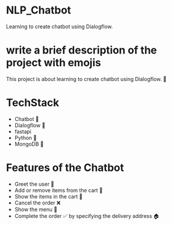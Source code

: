 # NLP_Chatbot
Learning to create chatbot using Dialogflow.

# write a brief description of the project with emojis
This project is about learning to create chatbot using Dialogflow. 🤖

# TechStack
- Chatbot 🤖
- Dialogflow 🧠
- fastapi
- Python 🐍
- MongoDB 🍃

# Features of the Chatbot
- Greet the user 👋
- Add or remove items from the cart 🛒
- Show the items in the cart 📝
- Cancel the order ❌
- Show the menu 📜
- Complete the order ✅ by specifying the delivery address 🏠